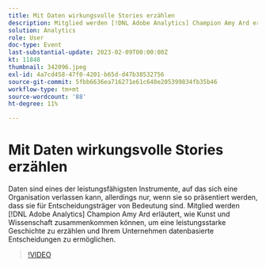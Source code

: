 ```yaml
---
title: Mit Daten wirkungsvolle Stories erzählen
description: Mitglied werden [!DNL Adobe Analytics] Champion Amy Ard erläutert, wie Kunst und Wissenschaft zusammenkommen können, um eine leistungsstarke Geschichte zu erzählen und Ihrem Unternehmen datenbasierte Entscheidungen zu ermöglichen.
solution: Analytics
role: User
doc-type: Event
last-substantial-update: 2023-02-09T00:00:00Z
kt: 11848
thumbnail: 342096.jpeg
exl-id: 4a7cd458-47f0-4201-b65d-d47b38532756
source-git-commit: 5fbb6636ea716271e61c640e205399834fb35b46
workflow-type: tm+mt
source-wordcount: '88'
ht-degree: 11%

---
```


# Mit Daten wirkungsvolle Stories erzählen

Daten sind eines der leistungsfähigsten Instrumente, auf das sich eine Organisation verlassen kann, allerdings nur, wenn sie so präsentiert werden, dass sie für Entscheidungsträger von Bedeutung sind. Mitglied werden [!DNL Adobe Analytics] Champion Amy Ard erläutert, wie Kunst und Wissenschaft zusammenkommen können, um eine leistungsstarke Geschichte zu erzählen und Ihrem Unternehmen datenbasierte Entscheidungen zu ermöglichen.

>[!VIDEO](https://video.tv.adobe.com/v/342096/?quality=12&learn=on)
